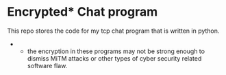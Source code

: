 # Encrypted* Chat program

This repo stores the code for my tcp chat program that is written in python.


* - the encryption in these programs may not be strong enough to dismiss MiTM attacks or other types of cyber security related software flaw.
